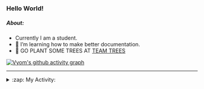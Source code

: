 ### Hello World!

##### About:
- Currently I am a student.
- 🌱 I’m learning how to make better documentation.
- 🌱 GO PLANT SOME TREES AT [TEAM TREES](https://teamtrees.org/)

[![Vyom's github activity graph](https://activity-graph.herokuapp.com/graph?username=Vyvy-vi)](https://github.com/ashutosh00710/github-readme-activity-graph)

---
<details>
  <summary>:zap: My Activity:</summary>
  
<!--START_SECTION:waka-->
![Code Time](http://img.shields.io/badge/Code%20Time-932%20hrs%2053%20mins-blue)

**I'm a Night 🦉** 

```text
🌞 Morning    93 commits     ███░░░░░░░░░░░░░░░░░░░░░░   13.4% 
🌆 Daytime    167 commits    ██████░░░░░░░░░░░░░░░░░░░   24.06% 
🌃 Evening    229 commits    ████████░░░░░░░░░░░░░░░░░   33.0% 
🌙 Night      205 commits    ███████░░░░░░░░░░░░░░░░░░   29.54%

```
📅 **I'm Most Productive on Sunday** 

```text
Monday       101 commits    ███░░░░░░░░░░░░░░░░░░░░░░   14.55% 
Tuesday      112 commits    ████░░░░░░░░░░░░░░░░░░░░░   16.14% 
Wednesday    87 commits     ███░░░░░░░░░░░░░░░░░░░░░░   12.54% 
Thursday     101 commits    ███░░░░░░░░░░░░░░░░░░░░░░   14.55% 
Friday       103 commits    ███░░░░░░░░░░░░░░░░░░░░░░   14.84% 
Saturday     73 commits     ██░░░░░░░░░░░░░░░░░░░░░░░   10.52% 
Sunday       117 commits    ████░░░░░░░░░░░░░░░░░░░░░   16.86%

```


📊 **This Week I Spent My Time On** 

```text
🔥 Editors: 
VS Code                  12 hrs 24 mins      █████████████████████████   100.0%

🐱‍💻 Projects: 
CSF                      7 hrs 55 mins       ████████████████░░░░░░░░░   63.89% 
file-utils               1 hr 23 mins        ██░░░░░░░░░░░░░░░░░░░░░░░   11.22% 
github-readme-youtube-car1 hr 8 mins         ██░░░░░░░░░░░░░░░░░░░░░░░   9.18% 
TEA-onboarding-bot       44 mins             █░░░░░░░░░░░░░░░░░░░░░░░░   6.01% 
praise                   41 mins             █░░░░░░░░░░░░░░░░░░░░░░░░   5.53%

```


 Last Updated on 21/10/2022 03:34:58 UTC
<!--END_SECTION:waka-->
</details>
